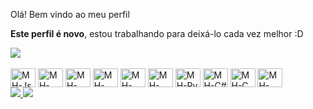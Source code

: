 Olá! Bem vindo ao meu perfil

<p> <strong>Este perfil é novo</strong>, estou trabalhando para deixá-lo cada vez melhor :D </p>
<div>
  <img heigth="180em" src="https://github-readme-stats.vercel.app/api?username=matheus-herminio&show_icons=true&theme=dark"> 
</div>
<div style="display: inline-block"><br>
<img align="center" alt="MH-Js" height="30" width="40" src="https://cdn.jsdelivr.net/gh/devicons/devicon@latest/icons/javascript/javascript-plain.svg">
<img align="center" alt="MH-PHP" height="30" width="40" src="https://cdn.jsdelivr.net/gh/devicons/devicon@latest/icons/php/php-plain.svg"> 
<img align="center" alt="MH-HTML" height="30" width="40" src="https://cdn.jsdelivr.net/gh/devicons/devicon@latest/icons/html5/html5-plain.svg">
<img align="center" alt="MH-CSS" height="30" width="40" src="https://cdn.jsdelivr.net/gh/devicons/devicon@latest/icons/css3/css3-original.svg">
<img align="center" alt="MH-SQL" height="30" width="40" src="https://cdn.jsdelivr.net/gh/devicons/devicon@latest/icons/mysql/mysql-plain-wordmark.svg">   
<img align="center" alt="MH-Java" height="30" width="40" src="https://cdn.jsdelivr.net/gh/devicons/devicon@latest/icons/java/java-plain-wordmark.svg"> 
<img align="center" alt="MH-Py" height="30" width="40" src="https://cdn.jsdelivr.net/gh/devicons/devicon@latest/icons/python/python-plain-wordmark.svg"> 
<img align="center" alt="MH-C#" height="30" width="40" src="https://cdn.jsdelivr.net/gh/devicons/devicon@latest/icons/csharp/csharp-plain.svg">
<img align="center" alt="MH-C" height="30" width="40" src="https://cdn.jsdelivr.net/gh/devicons/devicon@latest/icons/c/c-plain.svg">
<img align="center" alt="MH-Arduino" height="30" width="40" src="https://cdn.jsdelivr.net/gh/devicons/devicon@latest/icons/arduino/arduino-plain-wordmark.svg"> 
</div>
<br>
<div>
<a href="https://github.com/matheus-herminio/matheus-herminio/" target="_blank"> <img src="https://img.shields.io/badge/GitHub-100000?style=for-the-badge&logo=github&logoColor=white" target="_blank"> </a>
<a href="https://www.instagram.com/le_vrai_herminio/" target="_blank"> <img src="https://img.shields.io/badge/Instagram-E4405F?style=for-the-badge&logo=instagram&logoColor=white" target="_blank"> </a>
</div>
